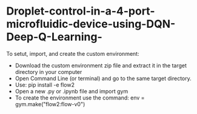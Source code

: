 # Droplet-control-in-a-4-port-microfluidic-device-using-DQN-Deep-Q-Learning-

To setut, import, and create the custom environment:
* Download the custom environment zip file and extract it in the target directory in your computer
* Open Command Line (or terminal) and go to the same target directory.
* Use: pip install -e flow2
* Open a new .py or .ipynb file and import gym
* To create the environment use the command: env = gym.make("flow2:flow-v0")
